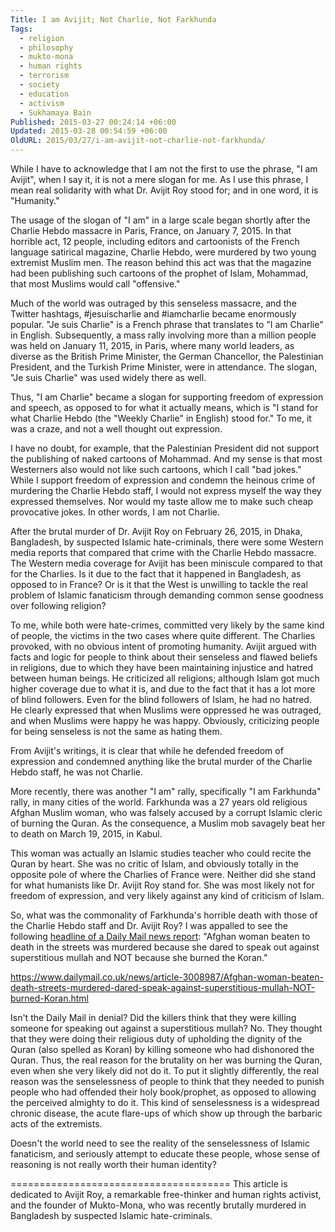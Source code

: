 ```yaml
---
Title: I am Avijit; Not Charlie, Not Farkhunda
Tags:
  - religion
  - philosophy
  - mukto-mona
  - human rights
  - terrorism
  - society
  - education
  - activism
  - Sukhamaya Bain
Published: 2015-03-27 00:24:14 +06:00
Updated: 2015-03-28 00:54:59 +06:00
OldURL: 2015/03/27/i-am-avijit-not-charlie-not-farkhunda/
---
```


While I have to acknowledge that I am not the first to use the phrase, "I am Avijit", when I say it, it is not a mere slogan for me. As I use this phrase, I mean real solidarity with what Dr. Avijit Roy stood for; and in one word, it is "Humanity."

The usage of the slogan of "I am" in a large scale began shortly after the Charlie Hebdo massacre in Paris, France, on January 7, 2015. In that horrible act, 12 people, including editors and cartoonists of the French language satirical magazine, Charlie Hebdo, were murdered by two young extremist Muslim men. The reason behind this act was that the magazine had been publishing such cartoons of the prophet of Islam, Mohammad, that most Muslims would call "offensive."

Much of the world was outraged by this senseless massacre, and the Twitter hashtags, #jesuischarlie and #iamcharlie became enormously popular. "Je suis Charlie" is a French phrase that translates to "I am Charlie" in English. Subsequently, a mass rally involving more than a million people was held on January 11, 2015, in Paris, where many world leaders, as diverse as the British Prime Minister, the German Chancellor, the Palestinian President, and the Turkish Prime Minister, were in attendance. The slogan, "Je suis Charlie" was used widely there as well.

Thus, "I am Charlie" became a slogan for supporting freedom of expression and speech, as opposed to for what it actually means, which is "I stand for what Charlie Hebdo (the "Weekly Charlie" in English) stood for." To me, it was a craze, and not a well thought out expression.

I have no doubt, for example, that the Palestinian President did not support the publishing of naked cartoons of Mohammad. And my sense is that most Westerners also would not like such cartoons, which I call "bad jokes." While I support freedom of expression and condemn the heinous crime of murdering the Charlie Hebdo staff, I would not express myself the way they expressed themselves. Nor would my taste allow me to make such cheap provocative jokes. In other words, I am not Charlie.

After the brutal murder of Dr. Avijit Roy on February 26, 2015, in Dhaka, Bangladesh, by suspected Islamic hate-criminals, there were some Western media reports that compared that crime with the Charlie Hebdo massacre. The Western media coverage for Avijit has been miniscule compared to that for the Charlies. Is it due to the fact that it happened in Bangladesh, as opposed to in France? Or is it that the West is unwilling to tackle the real problem of Islamic fanaticism through demanding common sense goodness over following religion?

To me, while both were hate-crimes, committed very likely by the same kind of people, the victims in the two cases where quite different. The Charlies provoked, with no obvious intent of promoting humanity. Avijit argued with facts and logic for people to think about their senseless and flawed beliefs in religions, due to which they have been maintaining injustice and hatred between human beings. He criticized all religions; although Islam got much higher coverage due to what it is, and due to the fact that it has a lot more of blind followers. Even for the blind followers of Islam, he had no hatred. He clearly expressed that when Muslims were oppressed he was outraged, and when Muslims were happy he was happy. Obviously, criticizing people for being senseless is not the same as hating them.

From Avijit's writings, it is clear that while he defended freedom of expression and condemned anything like the brutal murder of the Charlie Hebdo staff, he was not Charlie.

More recently, there was another "I am" rally, specifically "I am Farkhunda" rally, in many cities of the world. Farkhunda was a 27 years old religious Afghan Muslim woman, who was falsely accused by a corrupt Islamic cleric of burning the Quran. As the consequence, a Muslim mob savagely beat her to death on March 19, 2015, in Kabul.

This woman was actually an Islamic studies teacher who could recite the Quran by heart. She was no critic of Islam, and obviously totally in the opposite pole of where the Charlies of France were. Neither did she stand for what humanists like Dr. Avijit Roy stand for. She was most likely not for freedom of expression, and very likely against any kind of criticism of Islam.

So, what was the commonality of Farkhunda's horrible death with those of the Charlie Hebdo staff and Dr. Avijit Roy? I was appalled to see the following <a href="https://www.dailymail.co.uk/news/article-3008987/Afghan-woman-beaten-death-streets-murdered-dared-speak-against-superstitious-mullah-NOT-burned-Koran.html">headline of a Daily Mail news report</a>: "Afghan woman beaten to death in the streets was murdered because she dared to speak out against superstitious mullah and NOT because she burned the Koran."

https://www.dailymail.co.uk/news/article-3008987/Afghan-woman-beaten-death-streets-murdered-dared-speak-against-superstitious-mullah-NOT-burned-Koran.html

Isn't the Daily Mail in denial? Did the killers think that they were killing someone for speaking out against a superstitious mullah? No. They thought that they were doing their religious duty of upholding the dignity of the Quran (also spelled as Koran) by killing someone who had dishonored the Quran. Thus, the real reason for the brutality on her was burning the Quran, even when she very likely did not do it. To put it slightly differently, the real reason was the senselessness of people to think that they needed to punish people who had offended their holy book/prophet, as opposed to allowing the perceived almighty to do it. This kind of senselessness is a widespread chronic disease, the acute flare-ups of which show up through the barbaric acts of the extremists. 

Doesn't the world need to see the reality of the senselessness of Islamic fanaticism, and seriously attempt to educate these people, whose sense of reasoning is not really worth their human identity?

======================================
This article is dedicated to Avijit Roy, a remarkable free-thinker and human rights activist, and the founder of Mukto-Mona, who was recently brutally murdered in Bangladesh by suspected Islamic hate-criminals.

